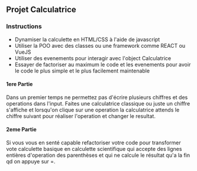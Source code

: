 ## Projet Calculatrice

### Instructions

- Dynamiser la calculette en HTML/CSS à l'aide de javascript
- Utiliser la POO avec des classes ou une framework comme REACT ou VueJS
- Utiliser des evenements pour interagir avec l'object Calculatrice
- Essayer de factoriser au maximum le code et les evenements pour avoir le code le plus simple et le plus facilement
  maintenable

#### 1ere Partie

Dans un premier temps ne permettez pas d'écrire plusieurs chiffres et des operations dans l'input. Faites une
calculatrice classique ou juste un chiffre s'affiche et lorsqu'on clique sur une operation la calculatrice attends le
chiffre
suivant pour réaliser l'operation et changer le resultat.

#### 2eme Partie

Si vous vous en senté capable refactoriser votre code pour transformer vote calculette basique en calculette
scientifique qui accepte des lignes entières d'operation des parenthèses et qui ne calcule le résultat qu'a la fin qd on
appuye sur =.
